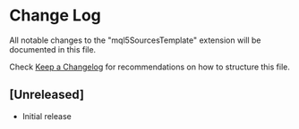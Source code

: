 # Change Log

All notable changes to the "mql5SourcesTemplate" extension will be documented in this file.

Check [Keep a Changelog](http://keepachangelog.com/) for recommendations on how to structure this file.

## [Unreleased]

- Initial release